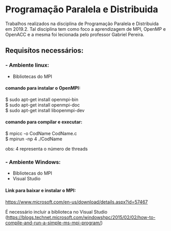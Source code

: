 # Programação Paralela e Distribuida

Trabalhos realizados na disciplina de Programação Paralela e Distribuida em 2019.2. Tal disciplina tem como foco a aprendizagem de MPI, OpenMP e OpenACC e a mesma foi lecionada pelo professor Gabriel Pereira.


## Requisítos necessários:

### - Ambiente linux:
* Bibliotecas do MPI

#### comando para instalar o OpenMPI:<br>

$ sudo apt-get install openmpi-bin<br>
$ sudo apt-get install openmpi-doc<br>
$ sudo apt-get install libopenmpi-dev<br>

#### comando para compilar e executar:<br>

$ mpicc -o CodName CodName.c <br>
$ mpirun -np 4 ./CodName

obs: 4 representa o número de threads

### - Ambiente Windows:
* Bibliotecas do MPI
* Visual Studio

#### Link para baixar e instalar o MPI:<br>
https://www.microsoft.com/en-us/download/details.aspx?id=57467

É necessário incluir a biblioteca no Visual Studio (https://blogs.technet.microsoft.com/windowshpc/2015/02/02/how-to-compile-and-run-a-simple-ms-mpi-program/)
